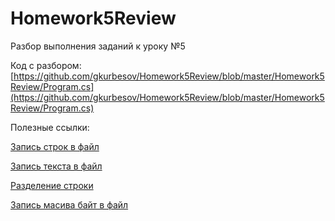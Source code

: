 # Homework5Review
Разбор выполнения заданий к уроку №5

Код с разбором: [https://github.com/gkurbesov/Homework5Review/blob/master/Homework5Review/Program.cs](https://github.com/gkurbesov/Homework5Review/blob/master/Homework5Review/Program.cs)

Полезные ссылки:

[Запись строк в файл](https://docs.microsoft.com/en-us/dotnet/api/system.io.file.appendalllines?view=net-5.0)

[Запись текста в файл](https://docs.microsoft.com/en-us/dotnet/api/system.io.file.appendalltext?view=net-5.0)

[Разделение строки](https://docs.microsoft.com/en-us/dotnet/api/system.string.split?view=net-5.0)

[Запись масива байт в файл](https://docs.microsoft.com/en-us/dotnet/api/system.io.file.writeallbytes?view=net-5.0)
